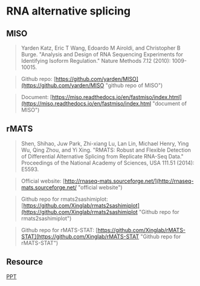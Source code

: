 # RNA alternative splicing

## MISO

> Yarden Katz, Eric T Wang, Edoardo M Airoldi, and Christopher B Burge. "Analysis and Design of RNA Sequencing Experiments for Identifying Isoform Regulation." Nature Methods 7.12 (2010): 1009-10015. 

> Github repo: [https://github.com/yarden/MISO](https://github.com/yarden/MISO "github repo of MISO")

> Document: [https://miso.readthedocs.io/en/fastmiso/index.html](https://miso.readthedocs.io/en/fastmiso/index.html "document of MISO")

## rMATS

> Shen, Shihao, Juw Park, Zhi-xiang Lu, Lan Lin, Michael Henry, Ying Wu, Qing Zhou, and Yi Xing. "RMATS: Robust and Flexible Detection of Differential Alternative Splicing from Replicate RNA-Seq Data." Proceedings of the National Academy of Sciences, USA 111.51 (2014): E5593. 

> Official website: [http://rnaseq-mats.sourceforge.net/](http://rnaseq-mats.sourceforge.net/ "official website")

> Github repo for rmats2sashimiplot: [https://github.com/Xinglab/rmats2sashimiplot](https://github.com/Xinglab/rmats2sashimiplot "Github repo for rmats2sashimiplot")

> Github repo for rMATS-STAT: [https://github.com/Xinglab/rMATS-STAT](https://github.com/Xinglab/rMATS-STAT "Github repo for rMATS-STAT")

## Resource

[PPT](https://github.com/zwhbio2017/RNA_alternative_splicing/blob/master/%E5%B1%95%E7%A4%BA.pptx "PPT of experience sharing")
